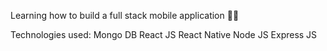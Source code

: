 Learning how to build a full stack mobile application 💪🏽

Technologies used:
Mongo DB
React JS
React Native
Node JS
Express JS

